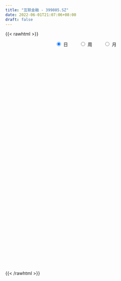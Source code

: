 ```yaml
---
title: "互联金融 - 399805.SZ"
date: 2022-06-01T21:07:06+08:00
draft: false
---
```

{{< rawhtml >}}
    <div style="text-align: center">
        <label style="padding: 1rem;"><input style="margin-right: .5rem" type="radio" name="period" value="D" checked onclick="period_change(this)">日</label>
        <label style="padding: 1rem;"><input style="margin-right: .5rem" type="radio" name="period" value="W" onclick="period_change(this)">周</label>
        <label style="padding: 1rem;"><input style="margin-right: .5rem" type="radio" name="period" value="M" onclick="period_change(this)">月</label>
    </div>
    <div id="chart" style="height: 700px;"></div> 
    <script type="text/javascript">
        const D_v = [24628735.0,30344571.0,40213047.0,35534806.0,30832424.0,34569612.0,32502912.0,34265003.0,34230832.0,29274115.0,29665535.0,26143797.0,27178919.0,25630517.0,41154133.0,47774589.0,41634448.0,37449860.0,34150058.0,35216394.0,31721327.0,34806354.0,31218598.0,28470780.0,36823874.0,28457822.0,28815823.0,28710951.0,34892130.0,30511473.0,24927043.0,30461054.0,27707977.0,32602320.0,25569114.0,38743329.0,33052205.0,30684620.0,31158572.0,28973315.0,30146415.0,25811340.0,33964582.0,34674763.0,36613778.0,36634597.0,36804965.0,31895665.0,28013802.0,29592625.0,30313427.0,32611346.0,26254360.0,24702661.0,23155018.0,29003269.0,31042400.0,30734533.0,28040368.0,25176037.0,25026473.0,32103866.0,41344842.0,39232358.0,34055711.0,31071407.0,32007671.0,27394413.0,29262452.0,27418427.0,32823001.0,34802204.0,42770864.0,39162213.0,48844585.0,48566136.0,45833118.0,45957499.0,35676668.0,40328786.0,33593980.0,39114659.0,37409391.0,34841969.0,29967862.0,22700494.0,27906972.0,26485078.0,31791636.0,21956063.0,23700565.0,18679753.0,24367491.0,23366241.0,22821320.0,16432687.0,14877859.0,21028984.0,17365276.0,18416694.0,20870402.0,23046927.0,19838802.0,18844797.0,19008526.0,21957822.0,20149137.0,22960573.0,23169700.0,24636052.0,16704895.0,17511768.0,22171701.0,21634669.0,24159566.0,29500504.0,34052359.0,28076633.0,27203107.0,25801017.0,22460488.0,25053059.0,23896815.0,26706796.0,29523709.0,26868317.0,24349847.0,34273325.0,32479959.0,38958541.0,35334408.0,29595222.0,26704656.0,33389622.0,30813665.0,28313509.0,39155448.0,31851244.0,29992503.0,30518641.0,29071886.0,22619517.0,26327459.0,22888886.0,26581188.0,23692394.0,23504188.0,21012510.0,16962137.0,20977526.0,21066873.0,22487106.0,23019562.0,31749326.0,36961539.0,36694397.0,36198922.0,27957852.0,28736463.0,26799236.0,30775445.0,29722488.0,37395565.0,45259826.0,36390059.0,41885466.0,34820254.0,29507173.0,33319824.0,28699093.0,28919630.0,26062310.0,25752646.0,32296680.0,32526667.0,34968322.0,41198986.0,39244854.0,31919412.0,29588389.0,30926318.0,27419465.0,34544143.0,33255726.0,32101478.0,40758890.0,25970490.0,29579695.0,31855543.0,25797469.0,27205468.0,25358009.0,24103983.0,27596317.0,33369553.0,29776426.0,33671688.0,28009424.0,33176947.0,37025122.0,41543117.0,37060263.0,31615283.0,30497149.0,30791024.0,26461844.0,25993867.0,24652527.0,23078113.0,29353025.0,33805885.0,33718291.0,33754240.0,28958011.0,25216135.0,26907959.0,27694104.0,24319661.0,21989686.0,22748370.0,18605348.0,15286394.0,18142771.0,22086871.0,18964589.0,29307864.0,28290807.0,31620311.0,24152607.0,30258851.0,22333587.0,24153879.0,20009751.0,23229448.0,28536525.0,20590291.0,18877315.0,21176517.0,17656443.0,21487879.0,18410284.0,22832659.0,19812744.0,23306825.0,16148979.0,18255200.0,17669838.0,15449534.0,19927739.0,16953203.0]
const D_histogram = [0.0,3.6378748718,10.2841877899,13.4502807145,15.5435975337,15.7329058895,16.0237241587,15.1119438679,9.6184391299,4.9539339291,1.0878892602,1.3473852965,1.4666053209,2.0505889484,7.7667895069,11.1032782789,10.2062052017,7.3335126762,7.0028943778,6.7405913817,8.1608909742,7.0886529717,5.978329915,1.7756191899,-1.4730336008,-4.3769525347,-8.2367158021,-8.0120125641,-12.242384592,-16.6782958949,-17.9466335107,-15.3867856845,-13.164983483,-12.0307405154,-11.697027319,-4.478059338,1.6195047947,3.9982834273,5.2176304828,4.2565880306,2.330684208,0.3228344638,2.8205021696,4.8182625007,2.2984021409,-4.9534096808,-12.0401679878,-21.2988115926,-21.8666655504,-20.3701218797,-15.3894123622,-11.557356289,-7.950915784,-8.6058831356,-7.7481326032,-2.9762603876,1.2039141922,2.9526850584,4.0377968106,2.2463510165,1.0565088168,-3.252297599,-0.4347165829,0.1511919478,-1.2192295994,1.1596551867,4.0737304832,5.485553308,2.943432183,1.6204435194,1.1760766739,1.5652089981,3.1184206824,5.5676194541,8.3682549388,11.2856207369,14.2023861978,15.5644041157,13.8128466704,12.353976518,10.0000222459,7.58026283,4.2051233323,-2.1072588716,-6.4713381572,-9.4749003735,-8.0207143835,-7.3014143348,-9.8941947888,-10.8015133467,-16.0422102256,-16.0793661355,-11.9420944249,-8.5500105415,-10.3866614076,-9.8981166606,-9.7205463157,-8.4246678961,-7.578998058,-4.9420729908,-2.3281770187,-0.9692272153,-0.9223959638,-0.424406022,-1.1565578984,-4.6107841885,-8.8857431849,-7.6892083788,-4.7758104306,-4.9002886725,-3.0854836413,-0.8904724154,1.4363175406,3.113390492,7.0431735411,10.3982181131,14.7745847946,18.7619002206,20.8765436231,20.2168523286,20.1644517595,16.1238905313,14.8327374773,13.898999422,13.8216900858,11.7852439346,9.6223348623,10.1177361502,7.6712210467,8.8557870114,9.9265526105,6.5585533961,4.0810291784,-0.1288130977,-2.5467098024,-0.6419649888,1.8066933331,1.2057534329,2.3864658477,4.1269146391,5.1298460897,5.8297636641,3.8456719306,0.1321112018,1.0436176224,0.3248990876,-0.7887400979,-4.4548905942,-7.8195551839,-7.2089904515,-8.6009755419,-7.8047809599,-5.9714041203,-1.8753025909,-0.2704569997,-0.9806545415,-4.3888478977,-5.0781625164,-7.9674150231,-8.0419810263,-8.4560438099,-10.7509547457,-4.2247806344,0.4137152182,4.4440692111,6.7354693066,5.6277118106,5.4011977857,-4.271725859,-9.6580272262,-21.2119774025,-26.9259927437,-28.9419467167,-24.6572945032,-13.787263384,-6.1382325002,-1.8356871835,-3.0968578464,-2.8855556006,-2.4128068502,-3.6642888137,-1.9669631927,3.3517289459,3.4664519547,5.2945101386,-2.0224333304,-5.4245016346,-4.9582970203,-2.7598452414,-1.4585270816,-1.7926120806,-5.323128992,-11.5809734429,-18.2722275292,-24.4140265232,-25.1364095542,-20.6067442453,-20.5629070035,-26.6002076944,-21.5544889162,-13.2850661812,-6.0480406396,-2.2449423345,2.4020253524,4.7407888179,2.8775736865,1.2986212563,0.9053552705,-0.4724423743,3.8294317347,8.2422619601,12.0079655185,15.3988155594,11.6166944692,9.1454224491,0.3646104365,-0.8913401107,-5.9897651749,-6.6590833456,-9.3167379336,-10.830498553,-11.4172742512,-12.5113448357,-16.7789227146,-20.4305719145,-30.9832825611,-40.6629700064,-38.9053542912,-38.1364543323,-28.0379468012,-19.079055097,-12.4423892766,-6.6002056046,0.7869357662,6.6543154956,11.7104630868,15.6928495483,18.1195417673,19.6494732354,21.2712722739,21.2671561709,23.5248740288,25.7294836346,19.7190854369,18.1233792667,17.5870640258,16.5389928695,16.6262228344,18.8567264092,19.5249898337]
const D_fast = [0.0,4.5473435897,13.7647034553,20.2933665585,26.2725827612,30.3951175894,34.6918668982,37.5580725743,34.4691776189,31.0431559003,27.4490835465,28.0454259069,28.5312972615,29.6279281261,37.2858260614,43.3981344031,45.0526126263,44.0132982699,45.4334035659,46.8562484153,50.3167707513,51.0166959917,51.4009554137,47.6421494861,44.0252382952,40.0270812276,34.1081390098,32.3298391067,25.0388709308,16.4333856541,10.6783896607,9.3915410657,8.3220973965,6.4486552352,3.8581116019,9.9575647485,16.4600050798,19.8383545692,22.3621092454,22.4652138008,21.1219810303,19.194839902,22.3976331502,25.5999591065,23.6546992819,15.16453504,5.067734736,-9.5156117669,-15.5501321123,-19.1461189115,-18.0127624846,-17.0700454836,-15.4513339246,-18.2577720602,-19.3370546785,-15.3092475598,-10.8280944319,-8.3411523012,-6.2465913463,-7.4764493862,-8.4021643818,-13.5240451973,-10.8151433269,-10.1914368093,-11.8666657564,-9.1978671736,-5.2653592562,-2.4821481044,-4.2884111837,-5.2062889674,-5.3566366445,-4.5762020707,-2.2433852158,1.5977184194,6.4904176388,12.2291886211,18.6965506314,23.9496695782,25.6513238006,27.2809477777,27.4269990671,26.9023053586,24.578446694,17.7392497723,11.7573359473,6.3850486377,5.8340560318,4.7280024968,-0.3383266544,-3.946023549,-13.1972729843,-17.2542704281,-16.1025223236,-14.8479410757,-19.2812572937,-21.2672417119,-23.5198079459,-24.3300965003,-25.3791761768,-23.9777693572,-21.9459176398,-20.8292746402,-21.0130423797,-20.6211539433,-21.6424452944,-26.2493676316,-32.7457624242,-33.4715297128,-31.7520843723,-33.1016347822,-32.0582006614,-30.0858075393,-27.3999381982,-24.9445176238,-19.2539411895,-13.2993420892,-5.229329209,3.4484612721,10.7822405804,15.1767623681,20.1654747389,20.1558861434,22.5729174587,25.113929259,28.4920424442,29.4019072766,29.6445819199,32.6694172454,32.1407074036,35.5392201212,39.0916238729,37.3632630075,35.9059960843,31.6639505339,28.6093763786,30.3536299449,33.2539616001,32.9544600581,34.7317889349,37.503966386,39.789359359,41.9467178494,40.9240440986,37.2435111703,38.4159219965,37.7784282336,36.4676040236,31.6877308787,26.3681774931,25.1764946127,21.6342656367,20.4792649788,20.8197907883,24.44706667,25.9842980113,25.0289368341,20.5235315034,18.5646762557,13.6835699932,11.5985087334,9.0704349974,4.0877853751,9.5577643278,14.2996889849,19.4410602806,23.4163277028,23.7154981595,24.839283581,14.0984284716,6.2976202978,-10.5593242292,-23.0048377562,-32.2562784084,-34.1359498207,-26.7127345475,-20.5982617887,-16.7546382679,-18.7900233924,-19.3001100467,-19.430563009,-21.5981171759,-20.3925323531,-14.2359079779,-13.2545719805,-10.102886262,-17.9254380636,-22.6836317764,-23.4570014171,-21.9485109486,-21.0118245593,-21.7940625784,-26.6553617377,-35.8084495494,-47.067760518,-59.3130661428,-66.3195515623,-66.9415723148,-72.0384618238,-84.7258144383,-85.0687178891,-80.1205616994,-74.3955463178,-71.1536835963,-65.9062095713,-62.3822489013,-63.5260706111,-64.7803677272,-64.9472948954,-66.4432031337,-61.183971091,-54.7105753756,-47.9428804376,-40.7023265069,-41.5802739798,-41.7651903876,-50.4548497911,-51.9336353659,-58.5295017238,-60.863590731,-65.8504298024,-70.07181506,-73.512909321,-77.7348161144,-86.197124672,-94.9564168505,-113.2549481374,-133.1003780843,-141.0691009419,-149.8343145661,-146.7452937353,-142.5561658054,-139.0300973041,-134.8379650332,-127.2540897209,-119.7231311176,-111.7393677546,-103.8337689061,-96.8771912453,-90.4348914683,-83.4952743614,-78.1826014216,-70.0436650566,-61.406684542,-62.4873113806,-59.5521727341,-55.6917219685,-52.6050449075,-48.361259234,-41.4165740569,-35.8670631739]
const D_slow = [0.0,0.9094687179,3.4805156654,6.843085844,10.7289852275,14.6622116998,18.6681427395,22.4461287065,24.850738489,26.0892219712,26.3611942863,26.6980406104,27.0646919406,27.5773391777,29.5190365544,32.2948561242,34.8464074246,36.6797855937,38.4305091881,40.1156570335,42.1558797771,43.92804302,45.4226254988,45.8665302962,45.498271896,44.4040337623,42.3448548118,40.3418516708,37.2812555228,33.1116815491,28.6250231714,24.7783267503,21.4870808795,18.4793957507,15.5551389209,14.4356240864,14.8405002851,15.8400711419,17.1444787626,18.2086257703,18.7912968223,18.8720054382,19.5771309806,20.7816966058,21.356297141,20.1179447208,17.1079027238,11.7831998257,6.3165334381,1.2240029682,-2.6233501224,-5.5126891946,-7.5004181406,-9.6518889245,-11.5889220753,-12.3329871722,-12.0320086242,-11.2938373596,-10.2843881569,-9.7228004028,-9.4586731986,-10.2717475983,-10.380426744,-10.3426287571,-10.647436157,-10.3575223603,-9.3390897395,-7.9677014125,-7.2318433667,-6.8267324869,-6.5327133184,-6.1414110688,-5.3618058982,-3.9699010347,-1.8778373,0.9435678842,4.4941644336,8.3852654626,11.8384771302,14.9269712597,17.4269768212,19.3220425286,20.3733233617,19.8465086438,18.2286741045,15.8599490112,13.8547704153,12.0294168316,9.5558681344,6.8554897977,2.8449372413,-1.1749042926,-4.1604278988,-6.2979305342,-8.8945958861,-11.3691250512,-13.7992616302,-15.9054286042,-17.8001781187,-19.0356963664,-19.6177406211,-19.8600474249,-20.0906464158,-20.1967479213,-20.4858873959,-21.6385834431,-23.8600192393,-25.782321334,-26.9762739417,-28.2013461098,-28.9727170201,-29.1953351239,-28.8362557388,-28.0579081158,-26.2971147305,-23.6975602023,-20.0039140036,-15.3134389485,-10.0943030427,-5.0400899605,0.0010229794,4.0319956122,7.7401799815,11.214929837,14.6703523584,17.6166633421,20.0222470576,22.5516810952,24.4694863569,26.6834331097,29.1650712624,30.8047096114,31.824966906,31.7927636316,31.156086181,30.9955949338,31.447268267,31.7487066253,32.3453230872,33.3770517469,34.6595132694,36.1169541854,37.078372168,37.1113999685,37.3723043741,37.453529146,37.2563441215,36.1426214729,34.187732677,32.3854850641,30.2352411786,28.2840459386,26.7911949086,26.3223692609,26.2547550109,26.0095913756,24.9123794011,23.642838772,21.6509850163,19.6404897597,17.5264788072,14.8387401208,13.7825449622,13.8859737667,14.9969910695,16.6808583962,18.0877863488,19.4380857953,18.3701543305,15.955647524,10.6526531734,3.9211549874,-3.3143316917,-9.4786553175,-12.9254711635,-14.4600292886,-14.9189510844,-15.693165546,-16.4145544462,-17.0177561587,-17.9338283622,-18.4255691603,-17.5876369239,-16.7210239352,-15.3973964006,-15.9030047332,-17.2591301418,-18.4987043969,-19.1886657072,-19.5532974776,-20.0014504978,-21.3322327458,-24.2274761065,-28.7955329888,-34.8990396196,-41.1831420081,-46.3348280695,-51.4755548203,-58.1256067439,-63.514228973,-66.8354955183,-68.3475056782,-68.9087412618,-68.3082349237,-67.1230377192,-66.4036442976,-66.0789889835,-65.8526501659,-65.9707607595,-65.0134028258,-62.9528373358,-59.9508459561,-56.1011420663,-53.196968449,-50.9106128367,-50.8194602276,-51.0422952553,-52.539736549,-54.2045073854,-56.5336918688,-59.241316507,-62.0956350698,-65.2234712787,-69.4182019574,-74.525844936,-82.2716655763,-92.4374080779,-102.1637466507,-111.6978602338,-118.7073469341,-123.4771107083,-126.5877080275,-128.2377594286,-128.0410254871,-126.3774466132,-123.4498308415,-119.5266184544,-114.9967330126,-110.0843647037,-104.7665466352,-99.4497575925,-93.5685390853,-87.1361681767,-82.2063968174,-77.6755520008,-73.2787859943,-69.1440377769,-64.9874820683,-60.2733004661,-55.3920530076]
const D_data = [['2021-05-21', 2741.2997, 2715.389, 2712.906, 2753.3606],['2021-05-24', 2716.2544, 2772.3932, 2712.7999, 2780.7052],['2021-05-25', 2772.3056, 2843.9276, 2762.5437, 2848.8523],['2021-05-26', 2855.5274, 2837.2078, 2835.3698, 2876.6597],['2021-05-27', 2833.8801, 2850.9398, 2828.3615, 2865.5992],['2021-05-28', 2848.9356, 2847.6475, 2830.3581, 2857.5203],['2021-05-31', 2851.0066, 2865.3633, 2836.7822, 2865.3633],['2021-06-01', 2854.5506, 2864.049, 2841.1175, 2868.5439],['2021-06-02', 2863.8403, 2802.5427, 2797.4075, 2864.2302],['2021-06-03', 2804.9074, 2794.8566, 2794.3031, 2847.2493],['2021-06-04', 2783.5774, 2787.8855, 2778.6752, 2812.0697],['2021-06-07', 2788.5049, 2834.5813, 2786.751, 2834.601],['2021-06-08', 2840.4081, 2838.8216, 2824.0016, 2865.4582],['2021-06-09', 2836.6927, 2851.8726, 2824.9976, 2853.0074],['2021-06-10', 2849.417, 2941.3319, 2848.91, 2944.0098],['2021-06-11', 2953.617, 2948.0691, 2936.3418, 2983.0802],['2021-06-15', 2935.721, 2914.9773, 2908.3697, 2948.0813],['2021-06-16', 2906.5528, 2892.1355, 2883.8929, 2929.7004],['2021-06-17', 2884.9482, 2926.4327, 2866.3807, 2939.4429],['2021-06-18', 2919.8805, 2936.8121, 2913.3812, 2952.2326],['2021-06-21', 2929.8855, 2972.9116, 2927.7709, 2973.771],['2021-06-22', 2979.1676, 2954.8865, 2945.8537, 2986.7389],['2021-06-23', 2950.1769, 2960.1173, 2926.1277, 2961.7564],['2021-06-24', 2957.7209, 2916.567, 2915.8696, 2957.7209],['2021-06-25', 2908.6539, 2914.9493, 2895.0487, 2939.8883],['2021-06-28', 2904.327, 2906.6421, 2891.7447, 2918.6415],['2021-06-29', 2904.6669, 2877.4297, 2875.8337, 2931.1278],['2021-06-30', 2879.818, 2918.1425, 2879.818, 2918.5207],['2021-07-01', 2932.8821, 2848.829, 2848.8185, 2934.2785],['2021-07-02', 2835.3673, 2816.1378, 2807.678, 2843.0869],['2021-07-05', 2820.3965, 2830.8606, 2808.1532, 2838.8916],['2021-07-06', 2842.49, 2872.7768, 2827.9949, 2884.568],['2021-07-07', 2853.6303, 2873.3509, 2840.5571, 2878.0003],['2021-07-08', 2876.2536, 2861.5583, 2848.9722, 2879.5148],['2021-07-09', 2842.7395, 2848.4051, 2821.5737, 2855.9096],['2021-07-12', 2867.6516, 2950.8601, 2864.6358, 2952.4564],['2021-07-13', 2971.8795, 2973.89, 2963.4461, 3001.7585],['2021-07-14', 2971.9768, 2954.7282, 2952.4575, 2985.1355],['2021-07-15', 2945.7292, 2956.0191, 2925.3503, 2961.6274],['2021-07-16', 2963.5101, 2935.7193, 2935.5385, 2981.7704],['2021-07-19', 2929.5762, 2921.0776, 2906.6965, 2936.1881],['2021-07-20', 2895.6678, 2913.1294, 2883.4637, 2913.1294],['2021-07-21', 2923.1266, 2974.9481, 2919.0961, 2981.4559],['2021-07-22', 2984.0774, 2986.8352, 2967.0217, 2987.5001],['2021-07-23', 2989.0845, 2934.6557, 2929.1408, 2989.8694],['2021-07-26', 2927.4765, 2850.7099, 2820.8017, 2929.9422],['2021-07-27', 2858.1919, 2809.6912, 2809.1945, 2885.2918],['2021-07-28', 2784.1177, 2726.7675, 2705.3428, 2799.3572],['2021-07-29', 2763.2474, 2792.9904, 2759.1518, 2805.1419],['2021-07-30', 2791.0911, 2804.9583, 2762.9607, 2817.1755],['2021-08-02', 2792.8933, 2851.7483, 2768.5416, 2851.779],['2021-08-03', 2842.9956, 2849.8615, 2838.2723, 2894.2414],['2021-08-04', 2832.2394, 2858.4558, 2829.5654, 2858.4558],['2021-08-05', 2848.0321, 2805.1697, 2788.9027, 2848.0321],['2021-08-06', 2807.1539, 2816.5951, 2791.0236, 2816.981],['2021-08-09', 2816.4686, 2874.9242, 2815.146, 2877.5055],['2021-08-10', 2872.4803, 2889.3528, 2863.0014, 2898.3573],['2021-08-11', 2890.576, 2874.9702, 2866.927, 2892.2437],['2021-08-12', 2872.3352, 2875.6101, 2871.5858, 2912.749],['2021-08-13', 2870.2178, 2838.729, 2826.1647, 2870.3117],['2021-08-16', 2837.7791, 2838.1354, 2834.1512, 2861.4465],['2021-08-17', 2833.6569, 2781.8205, 2777.568, 2837.0411],['2021-08-18', 2777.2146, 2864.1507, 2768.5059, 2866.5076],['2021-08-19', 2854.9135, 2843.819, 2842.9121, 2887.1277],['2021-08-20', 2825.5914, 2815.2372, 2784.946, 2846.5817],['2021-08-23', 2821.5372, 2863.4504, 2821.5372, 2865.7889],['2021-08-24', 2859.6466, 2885.2218, 2851.2447, 2892.2802],['2021-08-25', 2883.3473, 2880.7363, 2871.2572, 2892.5865],['2021-08-26', 2878.8765, 2830.4038, 2829.6153, 2879.2007],['2021-08-27', 2827.7865, 2836.025, 2819.0783, 2837.1656],['2021-08-30', 2868.0092, 2842.4114, 2829.6905, 2880.3226],['2021-08-31', 2832.5787, 2852.9061, 2814.4911, 2852.9061],['2021-09-01', 2850.4895, 2873.8309, 2816.1712, 2894.6397],['2021-09-02', 2875.1301, 2898.7498, 2870.2463, 2903.758],['2021-09-03', 2937.3795, 2922.5864, 2899.2426, 2947.5436],['2021-09-06', 2915.6825, 2947.3999, 2912.081, 2960.0182],['2021-09-07', 2945.3315, 2973.857, 2933.8377, 2980.6521],['2021-09-08', 2972.4337, 2978.8608, 2962.477, 2997.8271],['2021-09-09', 2960.2219, 2952.0205, 2939.7382, 2963.6402],['2021-09-10', 2955.7269, 2959.4008, 2945.2686, 2980.0497],['2021-09-13', 2952.1905, 2949.1237, 2937.1395, 2959.7751],['2021-09-14', 2956.0729, 2945.03, 2937.4174, 2994.0846],['2021-09-15', 2948.7897, 2924.8952, 2914.7024, 2948.8254],['2021-09-16', 2913.5843, 2865.4958, 2860.3029, 2931.1637],['2021-09-17', 2868.0898, 2860.2131, 2819.7699, 2876.0647],['2021-09-22', 2817.8178, 2853.2982, 2815.1744, 2858.4871],['2021-09-23', 2867.2121, 2900.0668, 2867.1099, 2909.9468],['2021-09-24', 2898.9113, 2892.4466, 2890.0531, 2927.8528],['2021-09-27', 2910.8161, 2840.475, 2831.1318, 2917.9103],['2021-09-28', 2837.9272, 2844.9602, 2822.4582, 2855.8802],['2021-09-29', 2825.4297, 2763.8582, 2759.6388, 2825.4297],['2021-09-30', 2775.8523, 2801.976, 2775.8523, 2809.2194],['2021-10-08', 2831.8899, 2853.7946, 2831.8899, 2861.1823],['2021-10-11', 2859.3731, 2855.9095, 2848.0851, 2867.9245],['2021-10-12', 2845.2815, 2785.8918, 2764.0106, 2845.2815],['2021-10-13', 2794.3901, 2801.7831, 2766.9893, 2802.86],['2021-10-14', 2798.2004, 2790.0126, 2772.1185, 2798.4258],['2021-10-15', 2791.4356, 2798.6185, 2778.8946, 2817.3449],['2021-10-18', 2792.4622, 2789.95, 2770.2772, 2792.4622],['2021-10-19', 2787.9113, 2814.1955, 2786.2011, 2819.226],['2021-10-20', 2829.1947, 2822.477, 2821.2114, 2857.8261],['2021-10-21', 2813.2281, 2813.3841, 2801.3479, 2831.3321],['2021-10-22', 2816.2554, 2797.1378, 2795.7991, 2821.7715],['2021-10-25', 2786.6231, 2800.8534, 2769.8676, 2801.128],['2021-10-26', 2795.6813, 2781.256, 2775.0272, 2805.1006],['2021-10-27', 2778.1652, 2730.4437, 2724.6413, 2778.1652],['2021-10-28', 2716.2628, 2690.5034, 2684.5753, 2722.8254],['2021-10-29', 2683.6004, 2740.5313, 2683.6004, 2740.6622],['2021-11-01', 2743.2205, 2764.4322, 2733.4059, 2773.9558],['2021-11-02', 2759.0166, 2726.0912, 2707.5924, 2779.5476],['2021-11-03', 2726.6285, 2747.6971, 2726.6285, 2748.1652],['2021-11-04', 2751.0321, 2757.5947, 2746.8951, 2762.959],['2021-11-05', 2756.3032, 2767.5943, 2752.2117, 2783.975],['2021-11-08', 2764.0633, 2768.0814, 2747.4081, 2772.7873],['2021-11-09', 2766.1287, 2811.7376, 2764.3981, 2818.0837],['2021-11-10', 2818.3975, 2827.7426, 2805.3029, 2836.6501],['2021-11-11', 2820.1683, 2868.5234, 2818.5874, 2871.7452],['2021-11-12', 2866.2811, 2897.2996, 2865.8897, 2901.7007],['2021-11-15', 2905.4453, 2904.4981, 2895.884, 2924.815],['2021-11-16', 2901.2886, 2889.0987, 2887.3473, 2920.6117],['2021-11-17', 2885.4356, 2910.6434, 2884.4466, 2911.3305],['2021-11-18', 2908.3535, 2864.4077, 2864.3391, 2913.4753],['2021-11-19', 2865.7557, 2897.6805, 2861.4708, 2903.1354],['2021-11-22', 2896.5482, 2909.0199, 2885.1466, 2918.757],['2021-11-23', 2903.9732, 2929.9983, 2901.0121, 2930.3911],['2021-11-24', 2928.7856, 2912.2965, 2908.389, 2934.647],['2021-11-25', 2911.5558, 2910.6027, 2896.7924, 2926.8612],['2021-11-26', 2906.4917, 2950.3727, 2884.4518, 2973.491],['2021-11-29', 2902.7898, 2918.7038, 2899.5756, 2928.9085],['2021-11-30', 2925.6359, 2971.0908, 2925.6359, 2994.8892],['2021-12-01', 2967.2529, 2987.3215, 2962.0101, 2994.6314],['2021-12-02', 2979.4738, 2936.3501, 2934.9201, 2979.4738],['2021-12-03', 2948.9487, 2940.3948, 2936.9201, 2965.6884],['2021-12-06', 2934.1853, 2906.6596, 2904.1684, 2947.4277],['2021-12-07', 2923.0278, 2914.5547, 2888.7795, 2927.1491],['2021-12-08', 2920.4172, 2970.5075, 2908.1356, 2970.5075],['2021-12-09', 2970.0615, 2994.0704, 2964.8962, 3017.3039],['2021-12-10', 2978.0863, 2966.5811, 2960.0889, 2978.8888],['2021-12-13', 2979.3526, 2996.5105, 2976.7533, 3018.6857],['2021-12-14', 2985.4208, 3018.7675, 2978.6295, 3023.8706],['2021-12-15', 3025.6222, 3025.5475, 3020.4139, 3054.4951],['2021-12-16', 3026.5596, 3035.8299, 3026.2771, 3041.4796],['2021-12-17', 3032.0448, 3007.814, 3007.1591, 3041.5624],['2021-12-20', 2990.8934, 2977.5663, 2977.1156, 3015.3381],['2021-12-21', 2980.6158, 3033.7319, 2980.6158, 3037.3938],['2021-12-22', 3035.7941, 3019.7137, 3017.4299, 3046.3539],['2021-12-23', 3021.5046, 3014.9396, 3012.6491, 3035.0439],['2021-12-24', 3017.5087, 2973.1043, 2971.6733, 3021.0224],['2021-12-27', 2971.7693, 2957.8919, 2943.8465, 2977.3223],['2021-12-28', 2964.091, 2998.9658, 2964.0205, 3001.6912],['2021-12-29', 2992.5288, 2969.8621, 2962.9804, 2992.5288],['2021-12-30', 2963.2441, 2993.2637, 2962.7081, 3006.9647],['2021-12-31', 2997.0139, 3011.8018, 2985.0822, 3018.7469],['2022-01-04', 3015.7822, 3056.9021, 3012.8592, 3068.7066],['2022-01-05', 3063.388, 3044.0398, 3033.688, 3089.3986],['2022-01-06', 3028.5004, 3020.6779, 3009.761, 3041.421],['2022-01-07', 3036.6897, 2977.158, 2974.7946, 3057.9047],['2022-01-10', 2965.311, 2999.7838, 2941.754, 3013.5861],['2022-01-11', 2997.2992, 2960.4865, 2952.5267, 3002.7345],['2022-01-12', 2966.2186, 2984.243, 2960.9704, 2987.1052],['2022-01-13', 3000.2911, 2974.687, 2974.687, 3018.185],['2022-01-14', 2956.2234, 2938.351, 2936.48, 2973.954],['2022-01-17', 2968.6427, 3056.4418, 2968.6427, 3063.9442],['2022-01-18', 3074.4071, 3063.5276, 3059.8201, 3137.5698],['2022-01-19', 3042.4572, 3083.4487, 3040.4213, 3092.5889],['2022-01-20', 3080.2235, 3085.5632, 3042.1102, 3100.9569],['2022-01-21', 3070.8938, 3053.6159, 3049.8779, 3106.2704],['2022-01-24', 3031.8035, 3068.153, 3029.2846, 3101.8773],['2022-01-25', 3052.1174, 2926.02, 2924.4581, 3055.4837],['2022-01-26', 2930.887, 2935.7359, 2890.414, 2964.0355],['2022-01-27', 2927.8652, 2801.9368, 2800.9395, 2928.2346],['2022-01-28', 2821.3255, 2809.9742, 2808.976, 2861.9355],['2022-02-07', 2861.1472, 2812.9471, 2803.649, 2867.0727],['2022-02-08', 2805.4796, 2875.6384, 2784.2266, 2876.1095],['2022-02-09', 2890.3961, 2982.2782, 2889.7687, 2988.4553],['2022-02-10', 2984.0445, 2982.2048, 2959.3594, 2991.9658],['2022-02-11', 2980.0719, 2967.3919, 2964.2396, 3012.5654],['2022-02-14', 2927.3277, 2901.7335, 2886.3515, 2944.3832],['2022-02-15', 2898.7786, 2912.6453, 2887.8348, 2924.941],['2022-02-16', 2949.2505, 2913.2626, 2901.2502, 2960.231],['2022-02-17', 2888.3441, 2884.5962, 2877.0989, 2937.1712],['2022-02-18', 2868.5316, 2917.9121, 2866.6484, 2917.9121],['2022-02-21', 2924.8433, 2980.336, 2924.4668, 2981.6572],['2022-02-22', 2944.1212, 2930.1372, 2915.1525, 2961.4879],['2022-02-23', 2938.7857, 2958.1142, 2918.7165, 2965.5657],['2022-02-24', 2932.4804, 2827.6556, 2785.266, 2941.5458],['2022-02-25', 2853.6609, 2842.2761, 2833.1044, 2873.3545],['2022-02-28', 2886.4203, 2876.0731, 2838.1279, 2901.5735],['2022-03-01', 2870.3002, 2899.2277, 2866.7464, 2904.2553],['2022-03-02', 2876.4654, 2893.0187, 2870.4986, 2909.4077],['2022-03-03', 2900.3685, 2871.0115, 2863.3525, 2905.5397],['2022-03-04', 2853.0635, 2814.6409, 2803.8192, 2858.0968],['2022-03-07', 2800.5629, 2743.8374, 2729.5913, 2800.5629],['2022-03-08', 2737.6104, 2687.4748, 2685.0868, 2759.0782],['2022-03-09', 2692.1365, 2637.8297, 2521.3977, 2699.3693],['2022-03-10', 2695.6196, 2661.7915, 2661.5174, 2704.8027],['2022-03-11', 2614.7598, 2713.3335, 2586.3976, 2721.1074],['2022-03-14', 2677.1791, 2645.9864, 2645.9864, 2719.8098],['2022-03-15', 2626.5235, 2526.7089, 2526.7089, 2659.088],['2022-03-16', 2568.6111, 2634.9146, 2493.5314, 2642.548],['2022-03-17', 2678.4506, 2688.1584, 2662.6397, 2716.8583],['2022-03-18', 2676.552, 2699.8818, 2657.0917, 2717.6741],['2022-03-21', 2689.5591, 2673.6651, 2648.7562, 2698.2933],['2022-03-22', 2662.2463, 2697.4414, 2653.2823, 2718.7497],['2022-03-23', 2690.8756, 2680.6639, 2676.4137, 2706.063],['2022-03-24', 2661.5559, 2622.8032, 2620.4607, 2661.5559],['2022-03-25', 2643.2039, 2609.2385, 2609.2385, 2659.0825],['2022-03-28', 2586.8511, 2610.2106, 2570.0878, 2640.0473],['2022-03-29', 2613.3804, 2583.8196, 2571.0051, 2614.7631],['2022-03-30', 2596.4413, 2654.9479, 2591.4128, 2655.1998],['2022-03-31', 2639.5439, 2675.7028, 2630.701, 2683.9275],['2022-04-01', 2656.3547, 2689.1469, 2648.4901, 2697.1564],['2022-04-06', 2690.196, 2706.595, 2688.1683, 2720.3003],['2022-04-07', 2687.5745, 2618.6621, 2618.3828, 2699.4161],['2022-04-08', 2619.2538, 2619.0267, 2577.7735, 2633.911],['2022-04-11', 2599.2541, 2505.9453, 2492.6836, 2599.2541],['2022-04-12', 2508.5938, 2565.5447, 2488.3651, 2568.0138],['2022-04-13', 2544.6682, 2489.9655, 2489.9558, 2544.6682],['2022-04-14', 2512.058, 2517.1255, 2500.8686, 2532.0173],['2022-04-15', 2496.1144, 2468.8412, 2460.0754, 2496.1144],['2022-04-18', 2443.5636, 2455.4938, 2406.1382, 2464.0916],['2022-04-19', 2452.0237, 2443.807, 2428.4866, 2471.4391],['2022-04-20', 2466.8179, 2414.177, 2407.668, 2474.3689],['2022-04-21', 2395.6114, 2338.4561, 2330.9457, 2413.8919],['2022-04-22', 2320.5364, 2299.4502, 2299.0446, 2338.0019],['2022-04-25', 2253.1043, 2142.5286, 2142.4496, 2253.1043],['2022-04-26', 2140.8155, 2057.2904, 2053.8347, 2154.3995],['2022-04-27', 2028.5245, 2133.2929, 2024.9167, 2133.433],['2022-04-28', 2108.8713, 2081.5262, 2059.558, 2118.9917],['2022-04-29', 2112.4703, 2184.9313, 2096.8738, 2188.631],['2022-05-05', 2164.7, 2186.1428, 2158.7117, 2203.7979],['2022-05-06', 2137.4813, 2168.8362, 2131.8283, 2210.1112],['2022-05-09', 2156.5285, 2166.8951, 2153.6768, 2191.9623],['2022-05-10', 2136.2945, 2201.5291, 2131.3029, 2209.9736],['2022-05-11', 2202.6408, 2203.2714, 2199.724, 2258.9664],['2022-05-12', 2190.5457, 2212.2855, 2189.0436, 2228.5934],['2022-05-13', 2225.4261, 2217.0131, 2201.5525, 2232.4834],['2022-05-16', 2230.4153, 2211.7411, 2199.2856, 2235.5243],['2022-05-17', 2210.7314, 2210.3368, 2176.7396, 2211.3587],['2022-05-18', 2232.235, 2221.138, 2218.931, 2248.7203],['2022-05-19', 2185.6018, 2207.6513, 2181.1453, 2207.8631],['2022-05-20', 2214.5583, 2246.3317, 2214.5583, 2247.6201],['2022-05-23', 2252.0263, 2264.6602, 2239.6968, 2265.5004],['2022-05-24', 2265.7099, 2157.5139, 2157.5139, 2265.7099],['2022-05-25', 2162.2356, 2195.9945, 2162.2356, 2198.3822],['2022-05-26', 2199.6962, 2207.0533, 2159.7125, 2220.7979],['2022-05-27', 2217.8066, 2199.8759, 2182.8395, 2227.7408],['2022-05-30', 2205.5041, 2215.2442, 2192.9032, 2220.4284],['2022-05-31', 2216.3795, 2253.712, 2204.2846, 2258.2155],['2022-06-01', 2249.1113, 2249.1557, 2234.1471, 2266.6305]]
const W_v = [84070076.0,78886297.0,98162539.0,70534444.0,76573438.0,66874295.0,102451216.0,81612924.0,66647138.0,74795434.0,53934309.0,67807763.0,58779363.0,53282275.0,58970611.0,69277409.0,70344413.0,83350715.0,60408114.0,59700979.0,65270074.0,61448288.0,58281808.0,57833787.0,89932902.0,114396978.0,121746552.0,96025175.0,109144475.0,38713322.0,22990588.0,83473615.0,83860942.0,93766585.0,86813097.0,93598675.0,54399644.0,72815518.0,88343960.0,88881173.0,45703820.0,64959586.0,60308720.0,61999287.0,65544920.0,58186675.0,58907420.0,55361394.0,59056307.0,68774158.0,68059598.0,62538685.0,79614160.0,55691336.0,58798202.0,57324973.0,63900217.0,56261077.0,62575486.0,53250572.0,59107859.0,50103884.0,61345918.0,65809319.0,95669734.0,92144441.0,82496843.0,119970753.0,99561064.0,69243164.0,77376141.0,61055897.0,55646231.0,55295001.0,44775986.0,86463849.0,71979310.0,59978140.0,64238734.0,86922311.0,137708206.0,227585771.0,271057741.0,227262675.0,178810376.0,162254718.0,179442422.0,153457622.0,136911941.0,132061758.0,53101632.0,123156976.0,97541524.0,89283983.0,92595410.0,60313433.0,96032841.0,111802544.0,100572322.0,85937828.0,78069861.0,78493169.0,65245384.0,67397471.0,81516940.0,77935751.0,118414888.0,113403957.0,143163497.0,129599752.0,119692468.0,114679438.0,15746425.0,72318640.0,106851786.0,84520905.0,142695067.0,101093985.0,79144516.0,81183919.0,58378106.0,64808384.0,90831775.0,145018369.0,96941953.0,104248042.0,165287453.0,121270084.0,93500818.0,136239750.0,142859723.0,208793985.0,229840741.0,196108432.0,169690718.0,129133060.0,102747507.0,80677960.0,91703646.0,104464140.0,114670253.0,85513970.0,67034901.0,87556239.0,79779770.0,65253148.0,103994039.0,115931828.0,122038399.0,88112885.0,198197145.0,354651326.0,286399905.0,232359940.0,170441347.0,220119402.0,172380657.0,223133927.0,178537537.0,179185174.0,184914002.0,138448334.0,145015128.0,55647279.0,21899811.0,142963495.0,121596672.0,100783875.0,109125862.0,110333922.0,87497317.0,114760762.0,150572151.0,112254533.0,109014260.0,111008876.0,118909740.0,169026763.0,160073832.0,141503931.0,136159960.0,119382310.0,65493996.0,58645749.0,133329632.0,121540174.0,110670736.0,94703722.0,129655140.0,109580256.0,87372022.0,125165663.0,132069082.0,121294841.0,52538200.0,168154084.0,139010107.0,171494460.0,159938397.0,167881955.0,148450760.0,163040933.0,151388199.0,141267508.0,162612041.0,161210878.0,162941654.0,137036812.0,143996607.0,171763250.0,147154370.0,198402867.0,216362207.0,174927861.0,77092544.0,96128017.0,24367491.0,98527091.0,99538101.0,102920855.0,104194116.0,137423731.0,124414486.0,141721994.0,163072786.0,163523488.0,138530006.0,117679166.0,104513204.0,141604184.0,143991484.0,195751170.0,146508030.0,166743301.0,159098438.0,166630727.0,139796184.0,148517967.0,176814873.0,145359167.0,144607841.0,87928386.0,123659780.0,93085973.0,143630440.0,46487466.0,111243330.0,101563782.0,95193586.0,52330476.0]
const W_histogram = [0.0,2.6341378917,5.8073796258,3.8904908007,11.4588141655,16.1706559366,27.2916613431,33.196251055,33.3519392731,30.6129442341,26.5613439436,26.4088064875,18.5616070017,13.8732877963,4.4803471231,6.2096965575,-2.0215852421,-7.182734444,-10.7039656277,-17.4898237337,-20.1408757849,-23.9134039887,-29.3482601454,-27.3169816815,-22.7514294909,-20.7083812228,-13.0466232286,-20.3994307864,-36.8535514431,-41.6223140958,-38.8619059079,-25.7441231361,-9.4363872476,-1.2997392931,-6.2646734368,5.1650241729,8.3051939489,11.1927833191,7.3654403805,5.2486667008,3.8424554692,3.8925256646,2.9960086287,0.2273037742,-6.8025373589,-12.3641245734,-21.183349946,-36.308593233,-39.3505593408,-44.7486366644,-42.203270499,-36.3357810102,-29.1343313238,-32.6360081493,-26.6158817056,-25.6835691138,-17.6415449087,-12.1115861583,-7.2723375278,-7.6169358807,-1.4119265354,2.8761825902,-10.3286273791,-14.4962478202,-11.1557560372,-1.5954522734,1.804469406,16.6988974301,15.7175887085,14.3894576663,13.4149954972,9.8923372587,5.3036616599,-1.2041425931,0.8803559699,5.8812120292,10.1160204761,12.2488434913,13.8775694888,22.5540973157,42.7865573723,68.493759365,90.0810876877,97.452707524,104.731027309,102.9928267601,110.2650729214,99.522778936,89.239514107,67.4543320017,43.3800887121,15.7366658927,-12.5301066971,-32.589713727,-41.803863425,-52.1749734129,-53.627136339,-39.9094190927,-34.089730861,-28.1304412105,-30.9924366439,-29.2836465877,-25.5678268224,-26.5530168752,-33.6939915706,-32.4519571883,-22.3513047712,-16.0525845278,4.267435023,20.9050883627,24.7190128744,18.3969995985,10.4440594033,9.7475729113,2.6434182365,0.4171279241,-0.9487830176,-2.0219854427,-9.2820430626,-14.3087144951,-20.3806988416,-18.3215586582,-11.6447341896,-3.3519504051,-0.382841754,11.6902693612,20.7689537017,25.9521511896,17.9012732863,5.4448236131,4.1211558934,21.2255046726,15.9686031056,23.6764411118,12.4328923769,-5.3842746492,-19.6570977752,-32.2233558819,-35.2345446492,-32.3588740329,-32.6116292162,-29.0583046194,-20.5987204707,-16.4351434745,-21.4383764939,-24.1084941137,-15.8359402022,-9.7964988348,1.2903102768,12.3104208353,30.9543575686,65.2357974259,65.8661331121,57.5118828133,56.8692731486,55.7497566427,48.4386333944,40.551274356,36.7086458959,31.404315596,12.863630368,7.1896467347,-6.153803986,-16.2983466236,-17.0415870386,-13.3669561651,-15.4174748064,-27.103788577,-30.2120133568,-34.8530316278,-34.7982699744,-34.8114690477,-29.9646060176,-36.6745880365,-40.0198124805,-49.7258220918,-45.4586913678,-43.3853195569,-40.31480936,-35.0131549329,-39.1940546566,-44.5434449628,-38.8510499431,-25.7251704125,-23.1629189579,-15.5076655325,-17.4181211017,-19.6231749028,-10.5559203312,-3.7317566595,-0.9944916892,4.6848164822,9.4825159377,7.936293797,7.2783305201,15.2629254481,15.8159782624,24.3887665198,25.2288832112,35.1571834976,39.2402543788,38.6793335311,30.2382087416,25.5966462938,27.0345189091,26.5058061189,16.502670996,10.0675379137,6.8530541401,2.8983744292,1.5062797352,5.9874239652,10.7265077116,6.6750481716,5.6980107799,-1.1444963782,-2.2214979518,-6.4514226708,-8.9943798088,-13.8441720949,-14.514464144,-5.9465154036,-0.2769901127,6.6176699014,9.9042487728,13.0424053603,16.8535389622,16.0018036573,16.9203264926,14.1812270756,8.9951814254,12.3593052438,-2.026593386,-1.1844366572,-4.0427926224,-10.7307317466,-16.3806301578,-25.7479806721,-31.2888757696,-38.9958337672,-36.6833361061,-37.7029287105,-45.7812100087,-58.9815692805,-71.0641229915,-75.3695239104,-70.3011886175,-60.666529598,-53.3723259699,-41.6961799831]
const W_fast = [0.0,3.2926723647,7.9177590052,6.9734928802,17.4065197865,26.1610255417,44.1049462839,58.3085987596,66.802271796,71.7165128155,74.3052485109,80.7549126767,77.5481149413,76.328117685,68.0552637925,71.3370373663,62.6003592562,55.6435264433,49.4463038527,38.2879898133,30.6017188158,20.8508396148,8.0789184219,3.2809514653,2.1586462832,-0.9754007545,3.4247014326,-9.0279638217,-34.6954723393,-49.8698135159,-56.824881805,-50.1431298172,-36.1944907406,-28.3827776094,-34.9138801122,-22.1929264593,-16.9764581961,-11.2906729962,-13.2766558396,-14.0812628441,-14.5268602084,-13.5036585968,-13.6511734756,-16.3630523865,-25.0935278594,-33.7461462172,-47.8612090763,-72.0636006715,-84.9432066146,-101.5284431043,-109.5338945637,-112.7503503274,-112.8324834719,-124.4931623348,-125.1270063175,-130.6155860041,-126.9839480262,-124.4818858154,-121.4607215669,-123.7095538899,-117.8575261784,-112.8503714053,-128.6373382194,-136.4290206155,-135.8774678418,-126.7160271463,-122.8649881154,-103.7958357338,-100.8477472783,-98.5785139039,-96.1992271987,-97.2488011225,-100.5115613064,-107.3204012077,-105.0158136522,-98.5446545856,-91.7808410197,-86.5858071316,-81.4876887619,-67.1726366061,-36.2435372064,6.5871046276,50.6947048721,82.4295015894,115.8905782016,139.9005843428,174.7390987344,188.877499483,200.9041131808,195.9825140759,182.7532929644,159.0440366181,127.644737354,99.4377018924,79.7725863382,56.357732997,41.4987859861,45.2391484593,42.5364039757,41.4630833236,30.8529787293,25.2408571385,22.5647201983,14.9412759266,-0.6231966615,-7.4941515762,-2.9813253518,-0.6957512404,20.6911270661,42.5550524964,52.5487302268,50.8259668505,45.4840415062,47.224448242,40.7811481263,38.6591397949,37.0560330988,35.477334313,25.8967659274,17.2929158711,6.1257568143,3.6045073331,7.3701482543,14.8249444376,17.6983426502,32.6940211057,46.9649438716,58.6361791569,55.0606195752,43.9653758052,43.6719970589,66.0827220063,64.8179712157,78.4449194998,70.3095938591,51.1463581707,31.959260601,11.3371635238,-0.4826614059,-5.6967092977,-14.1023717851,-17.8136233432,-14.5037193121,-14.4489281845,-24.8117553274,-33.5089964756,-29.1954276147,-25.605110956,-14.1957242752,-0.0980085079,26.2845176175,76.8749068313,93.9717757956,99.9954962001,113.5702048225,126.3881274773,131.1866625776,133.4371221281,138.7716551421,141.3184037411,125.9936261052,122.1170541556,107.2351524383,93.0160231448,88.0123859702,88.3452778025,82.4403904596,63.9781295447,53.3169014257,39.9626252478,31.3178194076,22.6017530723,19.957464598,4.07883557,-9.2713419941,-31.4088071284,-38.5063492464,-47.2793073246,-54.2874994677,-57.7391337739,-71.7185471617,-88.2037987087,-92.2241661747,-85.5295792473,-88.7580575321,-84.9797204899,-91.2447063344,-98.3555538613,-91.9272793725,-86.0360548656,-83.5474128176,-76.6969005256,-69.5285720858,-69.0907207772,-67.9291014241,-56.128775134,-51.6217277542,-36.9517478669,-29.8044103726,-11.0868142119,2.8063202641,11.9152327992,11.033660195,12.7912593207,20.9877616633,27.0855004028,21.2080330289,17.289784425,15.7885641864,12.5584780828,11.5429533226,17.5209535439,24.9416642182,22.5589667212,23.0064320244,15.8778007717,14.2454247102,8.4026443235,3.6110922333,-4.6997430765,-8.9986511616,-1.9173312721,3.6829464906,12.2320239801,17.9946650446,24.3934229722,32.4179413147,35.5666569241,40.7152613825,41.5214687345,38.5842184406,45.03816857,30.1456215936,30.6916691581,26.8226150373,17.4519929764,7.7069370259,-8.0974086565,-21.4605226965,-38.9164391358,-45.7747755012,-56.2201002832,-75.7436840836,-103.6894356755,-133.5380201344,-156.6858020309,-169.1927638924,-174.7247372724,-180.7736151367,-179.5215141457]
const W_slow = [0.0,0.6585344729,2.1103793794,3.0830020796,5.9477056209,9.9903696051,16.8132849409,25.1123477046,33.4503325229,41.1035685814,47.7439045673,54.3461061892,58.9865079396,62.4548298887,63.5749166695,65.1273408088,64.6219444983,62.8262608873,60.1502694804,55.7778135469,50.7425946007,44.7642436035,37.4271785672,30.5979331468,24.9100757741,19.7329804684,16.4713246612,11.3714669646,2.1580791038,-8.2474994201,-17.9629758971,-24.3990066811,-26.758103493,-27.0830383163,-28.6492066755,-27.3579506322,-25.281652145,-22.4834563153,-20.6420962201,-19.3299295449,-18.3693156776,-17.3961842615,-16.6471821043,-16.5903561607,-18.2909905005,-21.3820216438,-26.6778591303,-35.7550074386,-45.5926472738,-56.7798064399,-67.3306240646,-76.4145693172,-83.6981521481,-91.8571541855,-98.5111246119,-104.9320168903,-109.3424031175,-112.3702996571,-114.188384039,-116.0926180092,-116.445599643,-115.7265539955,-118.3087108403,-121.9327727953,-124.7217118046,-125.120574873,-124.6694575215,-120.4947331639,-116.5653359868,-112.9679715702,-109.6142226959,-107.1411383812,-105.8152229663,-106.1162586145,-105.8961696221,-104.4258666148,-101.8968614958,-98.8346506229,-95.3652582507,-89.7267339218,-79.0300945787,-61.9066547375,-39.3863828155,-15.0232059346,11.1595508927,36.9077575827,64.4740258131,89.3547205471,111.6645990738,128.5281820742,139.3732042523,143.3073707254,140.1748440512,132.0274156194,121.5764497632,108.5327064099,95.1259223252,85.148567552,76.6261348367,69.5935245341,61.8454153731,54.5245037262,48.1325470206,41.4942928018,33.0707949092,24.9578056121,19.3699794193,15.3568332874,16.4236920431,21.6499641338,27.8297173524,32.428967252,35.0399821028,37.4768753307,38.1377298898,38.2420118708,38.0048161164,37.4993197557,35.1788089901,31.6016303663,26.5064556559,21.9260659913,19.0148824439,18.1768948427,18.0811844042,21.0037517445,26.1959901699,32.6840279673,37.1593462889,38.5205521922,39.5508411655,44.8572173337,48.8493681101,54.768478388,57.8767014822,56.5306328199,51.6163583761,43.5605194057,34.7518832434,26.6621647351,18.5092574311,11.2446812762,6.0950011586,1.98621529,-3.3733788335,-9.4005023619,-13.3594874125,-15.8086121212,-15.486034552,-12.4084293432,-4.6698399511,11.6391094054,28.1056426834,42.4836133868,56.7009316739,70.6383708346,82.7480291832,92.8858477722,102.0630092462,109.9140881452,113.1299957372,114.9274074208,113.3889564243,109.3143697684,105.0539730088,101.7122339675,97.8578652659,91.0819181217,83.5289147825,74.8156568755,66.1160893819,57.41322212,49.9220706156,40.7534236065,30.7484704864,18.3170149634,6.9523421215,-3.8939877678,-13.9726901078,-22.725978841,-32.5244925051,-43.6603537458,-53.3731162316,-59.8044088347,-65.5951385742,-69.4720549573,-73.8265852328,-78.7323789585,-81.3713590413,-82.3042982061,-82.5529211284,-81.3817170079,-79.0110880234,-77.0270145742,-75.2074319442,-71.3917005821,-67.4377060166,-61.3405143866,-55.0332935838,-46.2439977094,-36.4339341147,-26.7641007319,-19.2045485465,-12.8053869731,-6.0467572458,0.5796942839,4.7053620329,7.2222465113,8.9355100463,9.6601036536,10.0366735874,11.5335295787,14.2151565066,15.8839185495,17.3084212445,17.0222971499,16.466922662,14.8540669943,12.6054720421,9.1444290184,5.5158129824,4.0291841315,3.9599366033,5.6143540787,8.0904162719,11.3510176119,15.5644023525,19.5648532668,23.79493489,27.3402416589,29.5890370152,32.6788633262,32.1722149796,31.8761058153,30.8654076597,28.1827247231,24.0875671836,17.6505720156,9.8283530732,0.0793946314,-9.0914393951,-18.5171715727,-29.9624740749,-44.707866395,-62.4738971429,-81.3162781205,-98.8915752749,-114.0582076744,-127.4012891669,-137.8253341626]
const W_data = [['2017-07-21', 2787.1283, 2751.1267, 2653.5973, 2787.1283],['2017-07-28', 2742.0497, 2792.4027, 2730.4524, 2811.7993],['2017-08-04', 2788.4001, 2818.5131, 2779.9141, 2869.2424],['2017-08-11', 2808.8565, 2762.3822, 2759.0647, 2848.6896],['2017-08-18', 2766.6016, 2903.4379, 2766.4316, 2933.2522],['2017-08-25', 2913.0825, 2913.2013, 2859.3998, 2933.9354],['2017-09-01', 2916.5589, 3055.8967, 2916.5589, 3058.3576],['2017-09-08', 3044.1179, 3064.0154, 3042.8486, 3128.121],['2017-09-15', 3061.5379, 3039.3193, 3031.4467, 3095.0208],['2017-09-22', 3035.7557, 3027.046, 3005.3571, 3088.1963],['2017-09-29', 3019.6438, 3021.478, 2964.2771, 3031.8174],['2017-10-13', 3080.6538, 3087.5191, 3059.4178, 3102.4171],['2017-10-20', 3086.771, 2995.5111, 2965.4308, 3087.5759],['2017-10-27', 2995.3825, 3022.7912, 2989.5135, 3046.7901],['2017-11-03', 3019.675, 2941.9712, 2925.7551, 3021.6909],['2017-11-10', 2938.4572, 3074.084, 2922.3329, 3076.8748],['2017-11-17', 3074.6122, 2942.5228, 2939.7093, 3081.4627],['2017-11-24', 2918.7718, 2950.0635, 2878.6078, 3051.6484],['2017-12-01', 2939.5257, 2948.652, 2894.4769, 2961.5337],['2017-12-08', 2936.8939, 2876.7039, 2817.9989, 2947.8076],['2017-12-15', 2895.4585, 2895.4113, 2880.1712, 2936.808],['2017-12-22', 2892.024, 2853.0389, 2851.5963, 2915.6309],['2017-12-29', 2849.9342, 2791.68, 2770.3847, 2853.6705],['2018-01-05', 2796.3636, 2858.1267, 2792.6605, 2871.4033],['2018-01-12', 2850.0404, 2891.6494, 2823.219, 2924.4573],['2018-01-19', 2871.9903, 2863.6929, 2822.6341, 2882.1976],['2018-01-26', 2853.7243, 2949.4928, 2841.5705, 2990.2127],['2018-02-02', 2947.1937, 2750.6637, 2694.796, 2950.1061],['2018-02-09', 2712.4173, 2549.9164, 2505.0003, 2760.9819],['2018-02-14', 2561.1543, 2606.8303, 2556.5218, 2657.2756],['2018-02-23', 2633.1213, 2661.553, 2626.1013, 2672.0193],['2018-03-02', 2683.6881, 2805.5044, 2672.8832, 2843.6145],['2018-03-09', 2818.462, 2907.5729, 2803.3799, 2912.5546],['2018-03-16', 2922.2352, 2863.3321, 2837.0096, 2968.0524],['2018-03-23', 2862.9317, 2700.6832, 2663.2833, 2917.8576],['2018-03-30', 2669.5052, 2919.3065, 2645.0906, 2920.0032],['2018-04-04', 2928.2141, 2856.5903, 2851.4651, 2974.0202],['2018-04-13', 2849.6786, 2874.2073, 2826.9787, 2915.3636],['2018-04-20', 2861.9998, 2791.8561, 2791.6361, 2912.849],['2018-04-27', 2797.1834, 2799.3783, 2716.242, 2865.5434],['2018-05-04', 2814.2649, 2799.6832, 2739.9342, 2837.8157],['2018-05-11', 2810.1572, 2814.8109, 2808.6571, 2877.7045],['2018-05-18', 2813.4862, 2800.9833, 2759.8483, 2835.4305],['2018-05-25', 2812.9487, 2766.4866, 2762.9523, 2852.3924],['2018-06-01', 2766.4635, 2681.3408, 2643.9397, 2775.9723],['2018-06-08', 2687.9248, 2655.035, 2636.7309, 2726.1797],['2018-06-15', 2645.3703, 2558.2528, 2541.8888, 2671.4741],['2018-06-22', 2518.6241, 2386.6513, 2321.9908, 2526.7414],['2018-06-29', 2403.9332, 2452.6035, 2331.8185, 2453.6066],['2018-07-06', 2448.8813, 2359.0571, 2323.3157, 2453.3882],['2018-07-13', 2369.6592, 2407.0897, 2297.9141, 2412.5547],['2018-07-20', 2411.6253, 2429.7464, 2359.4067, 2443.5712],['2018-07-27', 2425.6501, 2444.1998, 2421.8086, 2519.2977],['2018-08-03', 2440.9386, 2282.7126, 2276.058, 2452.1809],['2018-08-10', 2279.9467, 2371.5067, 2246.2232, 2374.0419],['2018-08-17', 2350.131, 2291.0534, 2286.4536, 2403.6758],['2018-08-24', 2292.4687, 2371.8249, 2283.981, 2389.9561],['2018-08-31', 2373.0829, 2349.3816, 2344.2991, 2429.5613],['2018-09-07', 2343.0705, 2344.8971, 2315.1098, 2419.9395],['2018-09-14', 2337.3656, 2269.6827, 2268.785, 2339.5369],['2018-09-21', 2256.2716, 2347.456, 2234.1119, 2348.7242],['2018-09-28', 2329.3389, 2335.9122, 2303.8501, 2363.5134],['2018-10-12', 2292.0866, 2072.7124, 2004.1606, 2299.5921],['2018-10-19', 2083.0134, 2111.7119, 1998.7593, 2113.5341],['2018-10-26', 2133.5688, 2175.6616, 2108.7051, 2238.3114],['2018-11-02', 2172.3594, 2265.6787, 2117.4274, 2265.6787],['2018-11-09', 2249.8284, 2205.8735, 2189.6034, 2271.912],['2018-11-16', 2203.6788, 2389.5441, 2203.6164, 2418.5135],['2018-11-23', 2388.5333, 2224.3862, 2216.2477, 2397.924],['2018-11-30', 2219.9895, 2209.4714, 2157.8464, 2272.267],['2018-12-07', 2278.7942, 2202.9277, 2192.5393, 2290.8223],['2018-12-14', 2183.7671, 2152.6598, 2151.4596, 2231.1814],['2018-12-21', 2146.0276, 2108.1744, 2090.8246, 2156.3549],['2018-12-28', 2100.4513, 2040.5069, 2030.0192, 2122.9242],['2019-01-04', 2045.3894, 2120.9376, 2006.6038, 2120.9376],['2019-01-11', 2135.6419, 2164.4216, 2120.9582, 2190.3049],['2019-01-18', 2166.5322, 2171.577, 2135.2024, 2207.9172],['2019-01-25', 2172.756, 2157.1586, 2130.0111, 2195.3358],['2019-02-01', 2178.2392, 2157.6751, 2081.9493, 2192.4045],['2019-02-15', 2165.8775, 2275.4126, 2165.2363, 2307.0429],['2019-02-22', 2290.4587, 2512.9406, 2290.4587, 2513.1582],['2019-03-01', 2613.0106, 2740.9077, 2590.6014, 2795.4625],['2019-03-08', 2775.9025, 2874.1109, 2759.3998, 3064.3079],['2019-03-15', 2897.5964, 2845.9717, 2797.4283, 3072.747],['2019-03-22', 2848.7877, 2965.5248, 2808.6582, 3025.298],['2019-03-29', 2905.9435, 2954.4276, 2793.5411, 2977.9802],['2019-04-04', 2999.5823, 3175.3265, 2999.5823, 3205.2452],['2019-04-12', 3199.5823, 3035.3602, 3008.6181, 3209.7731],['2019-04-19', 3091.6033, 3074.2456, 2944.8277, 3106.0902],['2019-04-26', 3092.0394, 2923.1319, 2914.8103, 3094.8987],['2019-04-30', 2923.0026, 2833.6288, 2806.6916, 2936.0745],['2019-05-10', 2696.8741, 2692.4538, 2534.1007, 2724.393],['2019-05-17', 2653.0857, 2554.4205, 2540.8909, 2680.3528],['2019-05-24', 2550.1668, 2527.4461, 2523.2653, 2634.8869],['2019-05-31', 2529.4118, 2572.1686, 2518.141, 2639.6723],['2019-06-06', 2582.534, 2483.1823, 2476.6515, 2599.1879],['2019-06-14', 2483.9565, 2534.9332, 2449.109, 2611.2742],['2019-06-21', 2532.5426, 2733.6858, 2517.0848, 2745.1587],['2019-06-28', 2758.2141, 2669.532, 2647.4466, 2762.9181],['2019-07-05', 2739.2366, 2688.6986, 2657.8519, 2762.8224],['2019-07-12', 2676.402, 2572.1582, 2540.2303, 2676.4804],['2019-07-19', 2561.4679, 2610.4202, 2534.9361, 2652.0627],['2019-07-26', 2613.8335, 2635.5978, 2543.0544, 2644.084],['2019-08-02', 2634.7167, 2569.5395, 2546.0201, 2683.1088],['2019-08-09', 2559.742, 2451.4353, 2415.4963, 2590.1102],['2019-08-16', 2460.5022, 2518.0793, 2417.6325, 2544.5418],['2019-08-23', 2556.4123, 2641.0628, 2543.6039, 2683.7685],['2019-08-30', 2578.72, 2624.9658, 2574.9984, 2711.0888],['2019-09-06', 2625.0787, 2870.5186, 2624.7431, 2888.4687],['2019-09-12', 2912.6629, 2937.5047, 2895.4376, 2969.8302],['2019-09-20', 2946.9376, 2854.1269, 2810.6954, 2962.3966],['2019-09-27', 2837.487, 2741.8856, 2710.9315, 2880.1884],['2019-09-30', 2738.7637, 2699.1016, 2699.1016, 2756.8902],['2019-10-11', 2706.8386, 2779.8819, 2652.149, 2800.8843],['2019-10-18', 2816.4313, 2688.7636, 2687.2367, 2861.7362],['2019-10-25', 2685.0459, 2731.271, 2647.5319, 2736.4952],['2019-11-01', 2840.0931, 2737.5388, 2682.9594, 2872.4949],['2019-11-08', 2745.5762, 2738.7872, 2721.3005, 2788.7762],['2019-11-15', 2716.9615, 2639.2612, 2639.2612, 2716.9615],['2019-11-22', 2632.6351, 2629.2002, 2617.3698, 2706.9932],['2019-11-29', 2626.0946, 2576.1844, 2560.1993, 2629.4864],['2019-12-06', 2589.0734, 2655.1313, 2558.5116, 2655.1313],['2019-12-13', 2661.2695, 2727.6135, 2641.5239, 2729.4849],['2019-12-20', 2730.2651, 2785.1336, 2721.4566, 2855.7634],['2019-12-27', 2772.6935, 2750.0548, 2710.193, 2811.3393],['2020-01-03', 2728.3103, 2912.3438, 2693.0948, 2917.9042],['2020-01-10', 2896.9399, 2948.6316, 2886.7168, 3004.5987],['2020-01-17', 2939.0263, 2961.4873, 2917.3738, 2994.8112],['2020-01-23', 2965.0303, 2810.4135, 2782.3053, 2987.194],['2020-02-07', 2532.1224, 2714.3096, 2393.7238, 2715.0824],['2020-02-14', 2703.2316, 2825.8838, 2698.4832, 2857.5058],['2020-02-21', 2863.1796, 3115.9385, 2860.879, 3179.3588],['2020-02-28', 3102.727, 2889.419, 2880.6327, 3188.0771],['2020-03-06', 2924.2038, 3081.9239, 2894.9922, 3160.2624],['2020-03-13', 3014.3254, 2857.3121, 2737.0852, 3031.2238],['2020-03-20', 2874.293, 2707.032, 2602.2646, 2874.538],['2020-03-27', 2619.9771, 2662.025, 2574.9116, 2719.2631],['2020-04-03', 2623.675, 2596.5226, 2557.4534, 2637.5577],['2020-04-10', 2651.7599, 2652.5107, 2644.3415, 2745.3158],['2020-04-17', 2625.0712, 2703.1675, 2601.6147, 2744.523],['2020-04-24', 2705.643, 2648.1921, 2637.4742, 2743.5641],['2020-04-30', 2652.4932, 2682.2099, 2536.4189, 2694.4075],['2020-05-08', 2647.9134, 2757.6069, 2647.0266, 2777.5719],['2020-05-15', 2766.5305, 2723.7138, 2693.3312, 2780.36],['2020-05-22', 2717.2604, 2591.2061, 2587.1695, 2728.815],['2020-05-29', 2589.6019, 2580.4132, 2549.7162, 2618.0824],['2020-06-05', 2621.8809, 2715.1192, 2621.8809, 2741.5879],['2020-06-12', 2721.7249, 2713.5902, 2655.7759, 2765.3367],['2020-06-19', 2708.1738, 2817.6951, 2705.0859, 2829.6144],['2020-06-24', 2821.8111, 2880.3356, 2821.8111, 2896.1417],['2020-07-03', 2877.1947, 3072.5857, 2823.6501, 3077.2839],['2020-07-10', 3115.1048, 3451.4132, 3115.1048, 3552.1664],['2020-07-17', 3447.2629, 3179.8469, 3135.8159, 3555.2367],['2020-07-24', 3226.9545, 3100.8674, 3084.9787, 3370.4795],['2020-07-31', 3120.4245, 3226.1596, 3063.999, 3254.648],['2020-08-07', 3252.1395, 3269.7427, 3223.7407, 3385.3513],['2020-08-14', 3254.795, 3222.0609, 3102.1451, 3316.412],['2020-08-21', 3247.3923, 3221.8845, 3185.8196, 3353.2639],['2020-08-28', 3233.0324, 3285.7164, 3176.977, 3309.1695],['2020-09-04', 3311.1584, 3285.0735, 3227.9385, 3368.3577],['2020-09-11', 3289.154, 3088.1421, 3037.414, 3317.706],['2020-09-18', 3107.4917, 3208.0568, 3066.566, 3208.094],['2020-09-25', 3239.4076, 3077.0203, 3064.5578, 3248.2563],['2020-09-30', 3075.301, 3060.2542, 3041.2342, 3095.8538],['2020-10-09', 3119.3327, 3150.4702, 3112.8979, 3151.0015],['2020-10-16', 3200.584, 3216.3593, 3192.7402, 3287.4755],['2020-10-23', 3250.9593, 3151.6886, 3150.9277, 3264.8719],['2020-10-30', 3145.6775, 2990.0226, 2986.954, 3145.868],['2020-11-06', 2991.9916, 3046.842, 2935.0733, 3084.1633],['2020-11-13', 3071.2514, 2991.7618, 2965.0919, 3170.0069],['2020-11-20', 3000.8459, 3020.26, 2961.4866, 3030.8828],['2020-11-27', 3018.1884, 3000.3762, 2962.4019, 3063.9161],['2020-12-04', 3008.1982, 3056.0612, 3008.1982, 3100.2457],['2020-12-11', 3064.4633, 2885.833, 2862.3868, 3067.5216],['2020-12-18', 2888.9432, 2875.0125, 2824.4694, 2910.667],['2020-12-25', 2869.1894, 2727.2969, 2697.1109, 2899.3594],['2020-12-31', 2728.9737, 2851.2587, 2699.7293, 2860.3307],['2021-01-08', 2865.1123, 2805.4905, 2718.292, 2887.4867],['2021-01-15', 2809.189, 2797.0466, 2763.0795, 2833.9539],['2021-01-22', 2789.143, 2814.853, 2788.19, 2893.286],['2021-01-29', 2815.0458, 2665.2626, 2630.6286, 2815.5419],['2021-02-05', 2668.1829, 2585.6605, 2582.7372, 2719.2797],['2021-02-10', 2595.6773, 2684.5705, 2586.9955, 2691.2389],['2021-02-19', 2740.0085, 2794.8028, 2736.6714, 2796.0728],['2021-02-26', 2799.4566, 2676.3626, 2658.3859, 2831.9876],['2021-03-05', 2704.5428, 2742.7553, 2703.6618, 2767.2334],['2021-03-12', 2757.9105, 2614.9706, 2574.6621, 2777.4388],['2021-03-19', 2601.5824, 2574.3272, 2565.1903, 2625.83],['2021-03-26', 2582.2002, 2710.6981, 2582.2002, 2720.8723],['2021-04-02', 2714.258, 2708.2815, 2672.8335, 2732.7253],['2021-04-09', 2711.8999, 2669.3273, 2657.8738, 2727.7132],['2021-04-16', 2667.1523, 2718.826, 2631.2786, 2720.8373],['2021-04-23', 2710.401, 2730.4476, 2703.7796, 2782.6346],['2021-04-30', 2734.125, 2655.6005, 2642.9404, 2744.2671],['2021-05-07', 2655.7824, 2655.9918, 2636.5217, 2686.2605],['2021-05-14', 2662.791, 2782.8044, 2648.6205, 2782.9897],['2021-05-21', 2762.9066, 2715.389, 2712.906, 2779.1824],['2021-05-28', 2716.2544, 2847.6475, 2712.7999, 2876.6597],['2021-06-04', 2851.0066, 2787.8855, 2778.6752, 2868.5439],['2021-06-11', 2788.5049, 2948.0691, 2786.751, 2983.0802],['2021-06-18', 2935.721, 2936.8121, 2866.3807, 2952.2326],['2021-06-25', 2929.8855, 2914.9493, 2895.0487, 2986.7389],['2021-07-02', 2904.327, 2816.1378, 2807.678, 2934.2785],['2021-07-09', 2820.3965, 2848.4051, 2808.1532, 2884.568],['2021-07-16', 2867.6516, 2935.7193, 2864.6358, 3001.7585],['2021-07-23', 2929.5762, 2934.6557, 2883.4637, 2989.8694],['2021-07-30', 2927.4765, 2804.9583, 2705.3428, 2929.9422],['2021-08-06', 2792.8933, 2816.5951, 2768.5416, 2894.2414],['2021-08-13', 2816.4686, 2838.729, 2815.146, 2912.749],['2021-08-20', 2837.7791, 2815.2372, 2768.5059, 2887.1277],['2021-08-27', 2821.5372, 2836.025, 2819.0783, 2892.5865],['2021-09-03', 2868.0092, 2922.5864, 2814.4911, 2947.5436],['2021-09-10', 2915.6825, 2959.4008, 2912.081, 2997.8271],['2021-09-17', 2952.1905, 2860.2131, 2819.7699, 2994.0846],['2021-09-24', 2817.8178, 2892.4466, 2815.1744, 2927.8528],['2021-09-30', 2910.8161, 2801.976, 2759.6388, 2917.9103],['2021-10-08', 2831.8899, 2853.7946, 2831.8899, 2861.1823],['2021-10-15', 2859.3731, 2798.6185, 2764.0106, 2867.9245],['2021-10-22', 2792.4622, 2797.1378, 2770.2772, 2857.8261],['2021-10-29', 2786.6231, 2740.5313, 2683.6004, 2805.1006],['2021-11-05', 2743.2205, 2767.5943, 2707.5924, 2783.975],['2021-11-12', 2764.0633, 2897.2996, 2747.4081, 2901.7007],['2021-11-19', 2905.4453, 2897.6805, 2861.4708, 2924.815],['2021-11-26', 2896.5482, 2950.3727, 2884.4518, 2973.491],['2021-12-03', 2902.7898, 2940.3948, 2899.5756, 2994.8892],['2021-12-10', 2934.1853, 2966.5811, 2888.7795, 3017.3039],['2021-12-17', 2979.3526, 3007.814, 2976.7533, 3054.4951],['2021-12-24', 2990.8934, 2973.1043, 2971.6733, 3046.3539],['2021-12-31', 2971.7693, 3011.8018, 2943.8465, 3018.7469],['2022-01-07', 3015.7822, 2977.158, 2974.7946, 3089.3986],['2022-01-14', 2965.311, 2938.351, 2936.48, 3018.185],['2022-01-21', 2968.6427, 3053.6159, 2968.6427, 3137.5698],['2022-01-28', 3031.8035, 2809.9742, 2800.9395, 3101.8773],['2022-02-11', 2861.1472, 2967.3919, 2784.2266, 3012.5654],['2022-02-18', 2927.3277, 2917.9121, 2866.6484, 2960.231],['2022-02-25', 2924.8433, 2842.2761, 2785.266, 2981.6572],['2022-03-04', 2886.4203, 2814.6409, 2803.8192, 2909.4077],['2022-03-11', 2800.5629, 2713.3335, 2521.3977, 2800.5629],['2022-03-18', 2677.1791, 2699.8818, 2493.5314, 2719.8098],['2022-03-25', 2689.5591, 2609.2385, 2609.2385, 2718.7497],['2022-04-01', 2586.8511, 2689.1469, 2570.0878, 2697.1564],['2022-04-08', 2690.196, 2619.0267, 2577.7735, 2720.3003],['2022-04-15', 2599.2541, 2468.8412, 2460.0754, 2599.2541],['2022-04-22', 2443.5636, 2299.4502, 2299.0446, 2474.3689],['2022-04-29', 2253.1043, 2184.9313, 2024.9167, 2253.1043],['2022-05-06', 2164.7, 2168.8362, 2131.8283, 2210.1112],['2022-05-13', 2156.5285, 2217.0131, 2131.3029, 2258.9664],['2022-05-20', 2230.4153, 2246.3317, 2176.7396, 2248.7203],['2022-05-27', 2252.0263, 2199.8759, 2157.5139, 2265.7099],['2022-06-02', 2205.5041, 2249.1557, 2192.9032, 2266.6305]]
const M_v = [142741865.4899999797,484187950.9700000286,382668788.9499999285,407846445.7300000191,535922955.4799999595,392834959.5099999309,259060737.400000006,194666379.7999999821,371705416.1200000644,242080879.4400000274,198844383.4800000191,278882279.8800000548,258342942.150000006,234796210.099999994,171052895.8200000226,155291174.7999999821,267064731.0,196000042.0,126420492.6299999952,145331402.0,196174605.0,136823754.0,176172887.0,236521326.900000006,305943034.0,378992200.0,296900784.0,205258615.0,304666150.0,256997047.0,441233696.0,258366987.0,392696010.0,304440295.0,286485968.0,243542161.0,299394971.0,271567435.0,225037801.0,272573035.0,413668201.0,249373270.0,314439995.0,427651739.0,876946083.0,654975375.0,402577893.0,368721140.0,347115903.0,419299346.0,522881580.0,385800307.0,340386617.0,442967118.0,438939760.0,717734199.0,630832821.0,443876865.0,299624058.0,489032314.0,1183094500.0,838543147.0,658838293.0,387243853.0,459070371.0,564407052.0,606764486.0,376851687.0,524350013.0,507701623.0,563699763.0,692793729.0,693435684.0,667576244.0,695288291.0,325353538.0,579192827.0,615880150.0,627854868.0,522052161.0,691798046.0,482022870.0,389865437.0,16953203.0]
const M_histogram = [0.0,-45.0618438746,-73.811078775,-46.8145200585,-16.4670532754,13.9112717085,-43.1082078458,-85.7109763127,-69.6432349219,-67.8275746848,-59.8915336569,-45.0667603042,-39.742444245,-27.9172930423,-25.725098011,-15.0188843696,3.9968884476,-3.9288464044,-13.2980252703,-12.6710185284,-16.222433882,-24.9851146242,-35.689302854,-30.7237423133,-24.3150511475,-4.7883381555,10.4491147602,17.7819571852,19.9410733016,14.1026603495,12.9962322262,9.9281417498,19.0648931927,17.7483818468,11.0495254575,-7.8021740439,-19.6535548974,-29.0258872207,-32.5654868339,-40.5356565368,-40.4302306042,-47.0960934833,-43.3526058973,0.113069197,47.6895490056,69.3292600664,64.443220198,65.9398925605,62.9469633425,58.4051711594,58.5249282267,56.6105754436,45.7183941241,51.9194771436,54.3501207481,58.754582329,39.3349836134,31.9966038271,19.6149723869,32.7762495414,59.1864453043,76.8608399719,69.197826962,56.0897777377,46.4017927766,26.8207806559,0.7816863225,-15.363765447,-23.8603865358,-30.937417633,-20.6969394868,-10.1101589268,-10.4296526235,-7.2614002529,-8.3667876219,-12.7448109597,-0.2804820323,9.9718578115,2.7993464367,2.1733338199,-11.3270388772,-50.6960087506,-68.3902670746,-76.0959946074]
const M_fast = [0.0,-56.3273048433,-103.5293094374,-88.2363807355,-62.0056772712,-28.1495343602,-95.946065876,-159.9765784211,-161.3196457607,-176.4608791948,-183.4977215811,-179.9396383045,-184.5509333065,-179.7051053645,-183.9441848359,-176.9926922869,-156.9776973578,-165.8856438109,-178.5793289943,-181.1200768845,-188.7271007087,-203.7360601069,-223.3625740502,-226.0779490879,-225.748020709,-207.4183922558,-189.5686606501,-177.7903289287,-170.6459444869,-172.9586923517,-170.8160624184,-171.4021174574,-157.4991427163,-154.3785586005,-158.3150336254,-179.1172766378,-195.8820462157,-212.5108503441,-224.1918216658,-242.2959055029,-252.2980372214,-270.7379234713,-277.8325873596,-234.3386449661,-174.839777906,-135.8677518287,-124.6429866475,-106.661341145,-93.9175295273,-83.8580289206,-69.1070397966,-56.8687487188,-56.3313315073,-37.1503792018,-21.1322054104,-2.0390982472,-11.6249510595,-10.964179889,-18.4420682324,2.9132713074,44.1200783964,81.009683057,90.6461267876,91.5605219977,93.4729852308,80.597168274,54.7534955213,34.76710239,20.3053846673,5.4939991618,10.5602424363,18.6194832647,15.692576412,17.0454787194,13.8483944449,6.2841683672,18.6783767865,31.4236810832,24.9510063176,24.8683271557,8.5361947394,-43.5067773217,-78.2986024144,-105.028328599]
const M_slow = [0.0,-11.2654609687,-29.7182306624,-41.421860677,-45.5386239959,-42.0608060687,-52.8378580302,-74.2656021084,-91.6764108388,-108.63330451,-123.6061879243,-134.8728780003,-144.8084890616,-151.7878123221,-158.2190868249,-161.9738079173,-160.9745858054,-161.9567974065,-165.2813037241,-168.4490583562,-172.5046668267,-178.7509454827,-187.6732711962,-195.3542067746,-201.4329695614,-202.6300541003,-200.0177754103,-195.572286114,-190.5870177885,-187.0613527012,-183.8122946446,-181.3302592072,-176.564035909,-172.1269404473,-169.3645590829,-171.3151025939,-176.2284913182,-183.4849631234,-191.6263348319,-201.7602489661,-211.8678066172,-223.641829988,-234.4799814623,-234.4517141631,-222.5293269117,-205.1970118951,-189.0862068456,-172.6012337054,-156.8644928698,-142.26320008,-127.6319680233,-113.4793241624,-102.0497256314,-89.0698563455,-75.4823261585,-60.7936805762,-50.9599346728,-42.9607837161,-38.0570406193,-29.862978234,-15.0663669079,4.1488430851,21.4482998256,35.47074426,47.0711924542,53.7763876181,53.9718091988,50.130867837,44.1657712031,36.4314167948,31.2571819231,28.7296421914,26.1222290355,24.3068789723,22.2151820668,19.0289793269,18.9588588188,21.4518232717,22.1516598809,22.6949933358,19.8632336166,7.1892314289,-9.9083353398,-28.9323339916]
const M_data = [['2015-07-31', 4445.5753, 3929.028, 3865.231, 4543.3801],['2015-08-31', 3828.336, 3222.925, 2933.623, 4326.065],['2015-09-30', 3162.825, 3176.382, 2884.06, 3350.699],['2015-10-30', 3297.334, 3816.891, 3273.187, 3929.529],['2015-11-30', 3720.26, 3982.908, 3693.31, 4392.728],['2015-12-31', 3970.325, 4140.838, 3853.113, 4332.303],['2016-01-29', 4130.869, 2954.423, 2823.427, 4130.869],['2016-02-29', 2938.043, 2803.907, 2774.087, 3286.612],['2016-03-31', 2801.601, 3393.088, 2752.486, 3447.574],['2016-04-29', 3369.016, 3193.427, 3156.547, 3487.771],['2016-05-31', 3196.722, 3228.715, 2952.753, 3340.587],['2016-06-30', 3241.562, 3316.216, 3039.326, 3364.53],['2016-07-29', 3322.754, 3197.759, 3178.583, 3423.55],['2016-08-31', 3176.98, 3277.43, 3106.493, 3381.702],['2016-09-30', 3276.771, 3151.025, 3107.559, 3303.348],['2016-10-31', 3172.531, 3253.523, 3167.768, 3318.903],['2016-11-30', 3249.846, 3410.867, 3197.309, 3443.606],['2016-12-30', 3404.598, 3080.1983, 3027.8725, 3420.587],['2017-01-26', 3086.641, 2984.8647, 2844.6289, 3142.0169],['2017-02-28', 2986.7028, 3052.1734, 2956.8776, 3073.0218],['2017-03-31', 3050.0876, 2955.8934, 2937.5826, 3089.3965],['2017-04-28', 2958.5702, 2815.4962, 2745.2619, 3006.52],['2017-05-31', 2811.21, 2687.7681, 2586.0009, 2817.7808],['2017-06-30', 2680.9608, 2814.5804, 2600.8957, 2832.201],['2017-07-31', 2814.5828, 2813.0883, 2653.5973, 2851.9702],['2017-08-31', 2812.4455, 3007.3732, 2759.0647, 3011.9204],['2017-09-29', 3005.4948, 3021.478, 2964.2771, 3128.121],['2017-10-31', 3080.6538, 2966.7367, 2931.5889, 3102.4171],['2017-11-30', 2965.1025, 2915.218, 2878.6078, 3081.4627],['2017-12-29', 2914.9477, 2791.68, 2770.3847, 2961.5337],['2018-01-31', 2796.3636, 2816.5455, 2792.6605, 2990.2127],['2018-02-28', 2813.2798, 2763.7529, 2505.0003, 2822.785],['2018-03-30', 2742.5716, 2919.3065, 2645.0906, 2968.0524],['2018-04-27', 2928.2141, 2799.3783, 2716.242, 2974.0202],['2018-05-31', 2814.2649, 2697.3291, 2643.9397, 2877.7045],['2018-06-29', 2683.0184, 2452.6035, 2321.9908, 2726.1797],['2018-07-31', 2448.8813, 2421.1647, 2297.9141, 2519.2977],['2018-08-31', 2426.4688, 2349.3816, 2246.2232, 2449.4222],['2018-09-28', 2343.0705, 2335.9122, 2234.1119, 2419.9395],['2018-10-31', 2292.0866, 2191.661, 1998.7593, 2299.5921],['2018-11-30', 2210.6669, 2209.4714, 2157.8464, 2418.5135],['2018-12-28', 2278.7942, 2040.5069, 2030.0192, 2290.8223],['2019-01-31', 2045.3894, 2093.9994, 2006.6038, 2207.9172],['2019-02-28', 2106.8139, 2669.2164, 2106.4283, 2795.4625],['2019-03-29', 2686.4592, 2954.4276, 2655.9517, 3072.747],['2019-04-30', 2999.5823, 2833.6288, 2806.6916, 3209.7731],['2019-05-31', 2696.8741, 2572.1686, 2518.141, 2724.393],['2019-06-28', 2582.534, 2669.532, 2449.109, 2762.9181],['2019-07-31', 2739.2366, 2637.442, 2534.9361, 2762.8224],['2019-08-30', 2622.9449, 2624.9658, 2415.4963, 2711.0888],['2019-09-30', 2625.0787, 2699.1016, 2624.7431, 2969.8302],['2019-10-31', 2706.8386, 2697.7691, 2647.5319, 2872.4949],['2019-11-29', 2687.7567, 2576.1844, 2560.1993, 2788.7762],['2019-12-31', 2589.0734, 2803.3058, 2558.5116, 2855.7634],['2020-01-23', 2840.5662, 2810.4135, 2782.3053, 3004.5987],['2020-02-28', 2532.1224, 2889.419, 2393.7238, 3188.0771],['2020-03-31', 2924.2038, 2581.4406, 2571.6572, 3160.2624],['2020-04-30', 2573.2168, 2682.2099, 2536.4189, 2745.3158],['2020-05-29', 2647.9134, 2580.4132, 2549.7162, 2780.36],['2020-06-30', 2621.8809, 2918.9266, 2621.8809, 2935.3277],['2020-07-31', 2920.8333, 3226.1596, 2868.6613, 3555.2367],['2020-08-31', 3252.1395, 3290.1903, 3102.1451, 3385.3513],['2020-09-30', 3279.6449, 3060.2542, 3037.414, 3368.3577],['2020-10-30', 3119.3327, 2990.0226, 2986.954, 3287.4755],['2020-11-30', 2991.9916, 3018.0961, 2935.0733, 3170.0069],['2020-12-31', 3016.8184, 2851.2587, 2697.1109, 3100.2457],['2021-01-29', 2865.1123, 2665.2626, 2630.6286, 2893.286],['2021-02-26', 2668.1829, 2676.3626, 2582.7372, 2831.9876],['2021-03-31', 2704.5428, 2696.3363, 2565.1903, 2777.4388],['2021-04-30', 2695.8847, 2655.6005, 2631.2786, 2782.6346],['2021-05-31', 2655.7824, 2865.3633, 2636.5217, 2876.6597],['2021-06-30', 2854.5506, 2918.1425, 2778.6752, 2986.7389],['2021-07-30', 2932.8821, 2804.9583, 2705.3428, 3001.7585],['2021-08-31', 2792.8933, 2852.9061, 2768.5059, 2912.749],['2021-09-30', 2850.4895, 2801.976, 2759.6388, 2997.8271],['2021-10-29', 2831.8899, 2740.5313, 2683.6004, 2867.9245],['2021-11-30', 2743.2205, 2971.0908, 2707.5924, 2994.8892],['2021-12-31', 2967.2529, 3011.8018, 2888.7795, 3054.4951],['2022-01-28', 3015.7822, 2809.9742, 2800.9395, 3137.5698],['2022-02-28', 2861.1472, 2876.0731, 2784.2266, 3012.5654],['2022-03-31', 2870.3002, 2675.7028, 2493.5314, 2909.4077],['2022-04-29', 2656.3547, 2184.9313, 2024.9167, 2720.3003],['2022-05-31', 2164.7, 2253.712, 2131.3029, 2265.7099],['2022-06-30', 2249.1113, 2249.1557, 2234.1471, 2266.6305]]
        const D_a = [null,null,null,2876.6597,null,null,null,null,null,null,2778.6752,null,null,null,null,null,null,null,null,null,null,2986.7389,null,null,null,null,null,null,null,2807.678,null,null,null,null,null,null,3001.7585,null,null,null,null,null,null,null,null,null,null,2705.3428,null,null,null,null,null,null,null,null,null,null,2912.749,null,null,null,null,null,2784.946,null,null,null,null,null,null,null,null,null,null,null,null,2997.8271,null,null,null,null,null,null,null,null,null,null,null,null,2759.6388,null,null,null,null,null,null,null,null,null,2857.8261,null,null,null,null,null,null,2683.6004,null,null,null,null,null,null,null,null,null,null,2924.815,null,null,null,2861.4708,null,null,null,null,null,null,2994.8892,null,null,null,null,2888.7795,null,null,null,null,null,3054.4951,null,null,null,null,null,null,null,2943.8465,null,null,null,null,null,3089.3986,null,null,null,null,null,null,2936.48,null,null,null,null,3106.2704,null,null,null,2800.9395,null,null,null,null,null,3012.5654,null,null,null,null,null,null,null,null,null,null,null,null,null,null,null,null,null,null,null,null,null,null,2493.5314,null,null,null,null,null,null,null,null,null,null,null,null,2720.3003,null,null,null,null,null,null,null,null,null,null,null,null,null,null,2024.9167,null,null,null,null,null,null,2258.9664,null,null,null,2176.7396,null,null,null,null,2265.7099,null,null,null,null,null,null]
const W_a = [null,null,null,null,null,null,null,3128.121,null,null,null,null,null,null,null,null,null,null,null,null,null,null,2770.3847,null,null,null,2990.2127,null,null,null,null,null,null,null,null,2645.0906,null,null,null,null,null,2877.7045,null,null,null,null,null,null,null,null,null,null,null,null,null,null,null,null,null,null,null,null,null,1998.7593,null,null,null,2418.5135,null,null,null,null,null,null,2006.6038,null,null,null,null,null,null,null,null,null,null,null,null,3209.7731,null,null,null,null,null,null,null,null,2449.109,null,null,null,null,null,null,null,null,null,null,null,null,2969.8302,null,null,null,null,null,null,null,null,null,null,null,2558.5116,null,null,null,null,null,null,null,null,null,null,3188.0771,null,null,null,null,null,null,null,null,2536.4189,null,null,null,null,null,null,null,null,null,null,3555.2367,null,null,null,null,null,null,null,3037.414,null,null,null,null,3287.4755,null,null,null,null,null,null,null,null,null,null,null,null,null,null,null,null,null,null,null,null,null,2565.1903,null,null,null,null,null,null,null,null,null,null,null,null,null,null,null,null,3001.7585,null,null,null,null,null,null,null,null,null,null,null,null,null,null,2683.6004,null,null,null,null,null,null,null,null,null,null,null,3137.5698,null,null,null,null,null,null,null,null,null,null,null,null,2024.9167,null,null,null,null,null]
const M_a = [null,null,null,null,null,null,null,null,2752.486,null,null,null,null,null,null,null,3443.606,null,null,null,null,null,2586.0009,null,null,null,3128.121,null,null,null,null,null,null,null,null,null,null,null,null,1998.7593,null,null,null,null,null,3209.7731,null,null,null,2415.4963,null,null,null,null,null,null,null,null,null,null,3555.2367,null,null,null,null,null,null,null,2565.1903,null,null,null,null,null,null,null,null,null,3137.5698,null,null,null,null,null]
        const D_b = [[{ coord: ['2021-05-26', 2876.6597] }, { coord: ['2021-11-19', 2807.678] }],[{ coord: ['2021-11-30', 2994.8892] }, { coord: ['2022-02-11', 2943.8465] }],[{ coord: ['2022-04-27', 2258.9664] }, { coord: ['2022-05-24', 2176.7396] }]]
const W_b = [[{ coord: ['2017-09-08', 2990.2127] }, { coord: ['2018-05-11', 2770.3847] }],[{ coord: ['2018-10-19', 2418.5135] }, { coord: ['2019-04-12', 2006.6038] }],[{ coord: ['2019-04-12', 2969.8302] }, { coord: ['2020-04-30', 2558.5116] }],[{ coord: ['2020-07-17', 3287.4755] }, { coord: ['2021-03-19', 3037.414] }],[{ coord: ['2021-03-19', 3001.7585] }, { coord: ['2022-01-21', 2683.6004] }]]
const M_b = [[{ coord: ['2016-03-31', 3128.121] }, { coord: ['2021-03-31', 2752.486] }]]
    </script>
{{< /rawhtml >}}